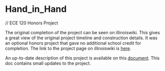 # Hand_in_Hand
// ECE 120 Honors Project

The original completion of the project can be seen on illinoiswiki. This gives a great view of the original project timeline and construction details. It was an optional honors project that gave no additional school credit for completion. The link to the project page on illinoiswiki is [here](https://wiki.illinois.edu/wiki/display/ECE110HLSF15/Hand-in-Hand).

An up-to-date description of this project is available on this [document](https://docs.google.com/document/d/1fnFFqMAPEsE3RhKEh91evqwD1-2J14pyX5Lz18mqjS4/edit). This doc contains small updates to the project.

